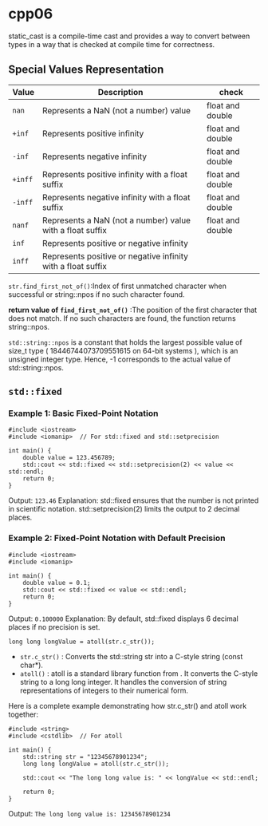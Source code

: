 # cpp06

 static_cast is a compile-time cast and provides a way to 
 convert between types in a way that is checked at compile time for correctness. 
 
## Special Values Representation

| Value  | Description                                         | check |
|--------|-----------------------------------------------------|--------|
| `nan`  | Represents a NaN (not a number) value               | float and double |
| `+inf` | Represents positive infinity                        | float and double |
| `-inf` | Represents negative infinity                        | float and double |
| `+inff`| Represents positive infinity with a float suffix    | float and double |
| `-inff`| Represents negative infinity with a float suffix    | float and double |
| `nanf` | Represents a NaN (not a number) value with a float suffix | float and double |
| `inf`  | Represents positive or negative infinity            | |
| `inff` | Represents positive or negative infinity with a float suffix  |  |


` str.find_first_not_of() `:Index of first unmatched character when successful or string::npos if no such character found.

**return value of** **` find_first_not_of() `** :The position of the first character that does not match.
If no such characters are found, the function returns string::npos.

`std::string::npos` is a constant that holds the largest possible value of size_t type ( 18446744073709551615 on 64-bit systems ), 
which is an unsigned integer type. 
Hence, -1 corresponds to the actual value of std::string::npos.


## `std::fixed`
### Example 1: Basic Fixed-Point Notation

``` 
#include <iostream>
#include <iomanip>  // For std::fixed and std::setprecision

int main() {
    double value = 123.456789;
    std::cout << std::fixed << std::setprecision(2) << value << std::endl;
    return 0;
}
```

Output: ` 123.46 `
Explanation:
std::fixed ensures that the number is not printed in scientific notation.
std::setprecision(2) limits the output to 2 decimal places.

### Example 2: Fixed-Point Notation with Default Precision
```
#include <iostream>
#include <iomanip>

int main() {
    double value = 0.1;
    std::cout << std::fixed << value << std::endl;
    return 0;
}
```
Output: ` 0.100000 `
Explanation: By default, std::fixed displays 6 decimal places if no precision is set.


``` long long longValue = atoll(str.c_str()); ```

- `str.c_str()` : Converts the std::string str into a C-style string (const char*).
- `atoll()` : atoll is a standard library function from <cstdlib>. It converts the C-style string to a long long integer.
It handles the conversion of string representations of integers to their numerical form.

Here is a complete example demonstrating how str.c_str() and atoll work together:

``` #include <iostream>
#include <string>
#include <cstdlib>  // For atoll

int main() {
    std::string str = "12345678901234";
    long long longValue = atoll(str.c_str());
    
    std::cout << "The long long value is: " << longValue << std::endl;

    return 0;
}
```
Output: `The long long value is: 12345678901234`

